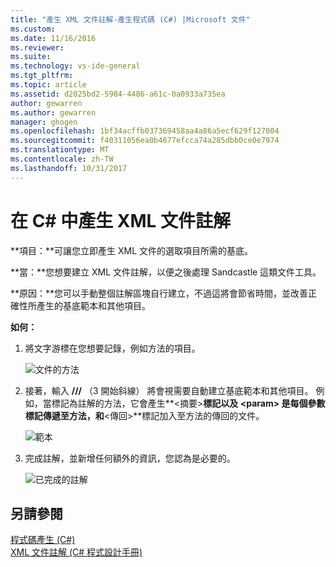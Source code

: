 ```yaml
---
title: "產生 XML 文件註解-產生程式碼 (C#) |Microsoft 文件"
ms.custom: 
ms.date: 11/16/2016
ms.reviewer: 
ms.suite: 
ms.technology: vs-ide-general
ms.tgt_pltfrm: 
ms.topic: article
ms.assetid: d2025bd2-5984-4486-a61c-0a0933a735ea
author: gewarren
ms.author: gewarren
manager: ghogen
ms.openlocfilehash: 1bf34acffb037369458aa4a86a5ecf629f127004
ms.sourcegitcommit: f40311056ea0b4677efcca74a285dbb0ce0e7974
ms.translationtype: MT
ms.contentlocale: zh-TW
ms.lasthandoff: 10/31/2017
---
```

# <a name="generate-xml-documentation-comments-in-c"></a>在 C# 中產生 XML 文件註解 #
**項目：**可讓您立即產生 XML 文件的選取項目所需的基底。 

**當：**您想要建立 XML 文件註解，以便之後處理 Sandcastle 這類文件工具。

**原因：**您可以手動整個註解區塊自行建立，不過這將會節省時間，並改善正確性所產生的基底範本和其他項目。 

**如何：**

1. 將文字游標在您想要記錄，例如方法的項目。

   ![文件的方法](media/doc_highlight.png)

1. 接著，輸入 **///**  （3 開始斜線） 將會視需要自動建立基底範本和其他項目。  例如，當標記為註解的方法，它會產生**\<摘要\>**標記以及 **\<param\>** 是每個參數標記傳遞至方法，和**\<傳回\>**標記加入至方法的傳回的文件。

   ![範本](media/doc_preview.png)

1. 完成註解，並新增任何額外的資訊，您認為是必要的。

   ![已完成的註解](media/doc_result.png)

## <a name="see-also"></a>另請參閱
[程式碼產生 (C#)](../code-generation-csharp.md)  
[XML 文件註解 (C# 程式設計手冊)](/dotnet/csharp/programming-guide/xmldoc/xml-documentation-comments)
